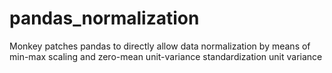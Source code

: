 # pandas_normalization
Monkey patches pandas to directly allow data normalization by means of min-max scaling and zero-mean unit-variance standardization  unit variance  
